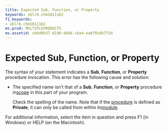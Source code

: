 ```yaml
---
title: Expected Sub, Function, or Property
keywords: vblr6.chm1011162
f1_keywords:
- vblr6.chm1011162
ms.prod: MULTIPLEPRODUCTS
ms.assetid: cb6d9b37-d190-dd46-cba4-ea6f9c6b7f3d
---
```



# Expected Sub, Function, or Property

The syntax of your statement indicates a  **Sub**, **Function**, or **Property** procedure invocation. This error has the following cause and solution:



- The specified name isn't that of a  **Sub**, **Function**, or **Property** procedure in[scope](vbe-glossary.md) in this part of your program.
    
    Check the spelling of the name. Note that if the [procedure](vbe-glossary.md) is defined as **Private**, it can only be called from within its[module](vbe-glossary.md).
    

For additional information, select the item in question and press F1 (in Windows) or HELP (on the Macintosh).

